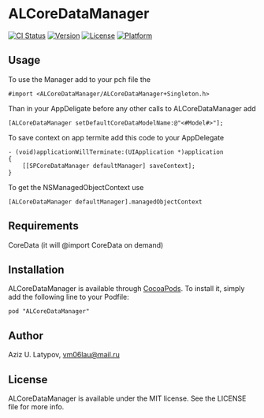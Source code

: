 # ALCoreDataManager

[![CI Status](http://img.shields.io/travis/appleios/ALCoreDataManager.svg?style=flat)](https://travis-ci.org/appleios/ALCoreDataManager)
[![Version](https://img.shields.io/cocoapods/v/ALCoreDataManager.svg?style=flat)](http://cocoadocs.org/docsets/ALCoreDataManager)
[![License](https://img.shields.io/cocoapods/l/ALCoreDataManager.svg?style=flat)](http://cocoadocs.org/docsets/ALCoreDataManager)
[![Platform](https://img.shields.io/cocoapods/p/ALCoreDataManager.svg?style=flat)](http://cocoadocs.org/docsets/ALCoreDataManager)

## Usage

To use the Manager add to your pch file the
```objc
#import <ALCoreDataManager/ALCoreDataManager+Singleton.h>
```
Than in your AppDeligate before any other calls to ALCoreDataManager add
```objc
[ALCoreDataManager setDefaultCoreDataModelName:@"<#Model#>"];
```

To save context on app termite add this code to your AppDelegate
```objc
- (void)applicationWillTerminate:(UIApplication *)application
{
    [[SPCoreDataManager defaultManager] saveContext];
}
```

To get the NSManagedObjectContext use
```objc
[ALCoreDataManager defaultManager].managedObjectContext
```

## Requirements

CoreData (it will @import CoreData on demand)

## Installation

ALCoreDataManager is available through [CocoaPods](http://cocoapods.org). To install
it, simply add the following line to your Podfile:

    pod "ALCoreDataManager"

## Author

Aziz U. Latypov, vm06lau@mail.ru

## License

ALCoreDataManager is available under the MIT license. See the LICENSE file for more info.

